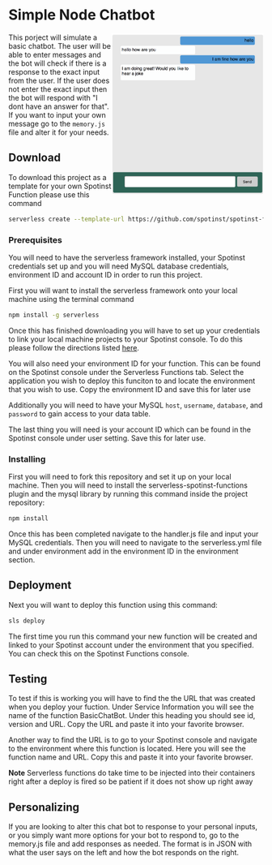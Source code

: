# Simple Node Chatbot

<img align="right" width="300" src="../assets/chat-bot.png" />

This porject will simulate a basic chatbot. The user will be able to enter messages and the bot will check if there is a response to the exact input from the user. If the user does not enter the exact input then the bot will respond with "I dont have an answer for that". If you want to input your own message go to the `memory.js` file and alter it for your needs. 

## Download

To download this project as a template for your own Spotinst Function please use this command

```bash
serverless create --template-url https://github.com/spotinst/spotinst-functions-examples/tree/master/node-simple-chatbot
```


### Prerequisites

You will need to have the serverless framework installed, your Spotinst credentials set up and you will need MySQL database credentials, environment ID and account ID in order to run this project. 

First you will want to install the serverless framework onto your local machine using the terminal command

```bash
npm install -g serverless
```

Once this has finished downloading you will have to set up your credentials to link your local machine projects to your Spotinst console. To do this please follow the directions listed [here](https://serverless.com/framework/docs/providers/spotinst/guide/credentials/).

You will also need your environment ID for your function. This can be found on the Spotinst console under the Serverless Functions tab. Select the application you wish to deploy this funciton to and locate the environment that you wish to use. Copy the environment ID and save this for later use

Additionally you will need to have your MySQL `host`, `username`, `database`, and `password` to gain access to your data table.

The last thing you will need is your account ID which can be found in the Spotinst console under user setting. Save this for later use. 

### Installing

First you will need to fork this repository and set it up on your local machine. Then you will need to install the serverless-spotinst-functions plugin and the mysql library by running this command inside the project repository:

```bash
npm install
```

Once this has been completed navigate to the handler.js file and input your MySQL credentials. Then you will need to navigate to the serverless.yml file and under environment add in the environment ID in the environment section.

## Deployment

Next you will want to deploy this function using this command:

```bash
sls deploy
```

The first time you run this command your new function will be created and linked to your Spotinst account under the environment that you specified. You can check this on the Spotinst Functions console. 

## Testing

To test if this is working you will have to find the the URL that was created when you deploy your fuction. Under Service Information you will see the name of the function BasicChatBot. Under this heading you should see id, version and URL. Copy the URL and paste it into your favorite browser.

Another way to find the URL is to go to your Spotinst console and navigate to the environment where this function is located. Here you will see the function name and URL. Copy this and paste it into your favorite browser.

**Note** Serverless functions do take time to be injected into their containers right after a deploy is fired so be patient if it does not show up right away

## Personalizing

If you are looking to alter this chat bot to response to your personal inputs, or you simply want more options for your bot to respond to, go to the memory.js file and add responses as needed. The format is in JSON with what the user says on the left and how the bot responds on the right. 

